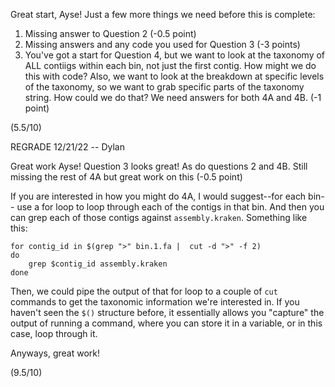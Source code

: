 Great start, Ayse! Just a few more things we need before this is complete:

1. Missing answer to Question 2 (-0.5 point)
2. Missing answers and any code you used for Question 3 (-3 points)
3. You've got a start for Question 4, but we want to look at the taxonomy of ALL contiigs within each bin, not just the first contig. How might we do this with code? Also, we want to look at the breakdown at specific levels of the taxonomy, so we want to grab specific parts of the taxonomy string. How could we do that? We need answers for both 4A and 4B. (-1 point)

(5.5/10)

REGRADE 12/21/22 -- Dylan

Great work Ayse! Question 3 looks great! As do questions 2 and 4B. Still missing the rest of 4A but great work on this (-0.5 point)

If you are interested in how you might do 4A, I would suggest--for each bin-- use a for loop to loop through each of the contigs in that bin. And then you can grep each of those contigs against `assembly.kraken`. Something like this:

```
for contig_id in $(grep ">" bin.1.fa |  cut -d ">" -f 2)
do
    grep $contig_id assembly.kraken
done
```

Then, we could pipe the output of that for loop to a couple of `cut` commands to get the taxonomic information we're interested in. If you haven't seen the `$()` structure before, it essentially allows you "capture" the output of running a command, where you can store it in a variable, or in this case, loop through it.

Anyways, great work!

(9.5/10)
